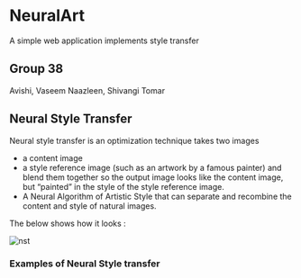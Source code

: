 # NeuralArt 
A simple web application implements style transfer

## Group 38
Avishi, Vaseem Naazleen, Shivangi Tomar

## Neural Style Transfer
Neural style transfer is an optimization technique takes two images 
* a content image 
* a style reference image (such as an artwork by a famous painter) 
and blend them together so the output image looks like the content image, but  “painted” in the style of the style reference image.
* A Neural Algorithm of Artistic Style that can separate and recombine the content and style of natural images.

The below shows how it looks :

![nst](https://user-images.githubusercontent.com/54474853/85428391-c13fdb00-b59a-11ea-9769-01affe0839ec.png)

### Examples of Neural Style transfer

